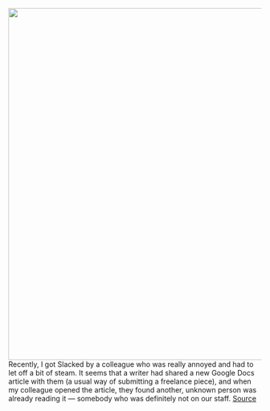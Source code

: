 <img src='https://cdn.vox-cdn.com/thumbor/1aaw-xEeXYiRWIGufCIP2XeMJ7g=/0x0:2020x1402/1200x800/filters:focal(849x540:1171x862)/cdn.vox-cdn.com/uploads/chorus_image/image/70430028/Screen_Shot_2022_01_25_at_10.47.48_AM.0.png' width='700px' /><br/>
Recently, I got Slacked by a colleague who was really annoyed and had to let off a bit of steam. It seems that a writer had shared a new Google Docs article with them (a usual way of submitting a freelance piece), and when my colleague opened the article, they found another, unknown person was already reading it — somebody who was definitely not on our staff.
<a href='https://www.theverge.com/22898818/google-doc-share-how-to'> Source <a/>